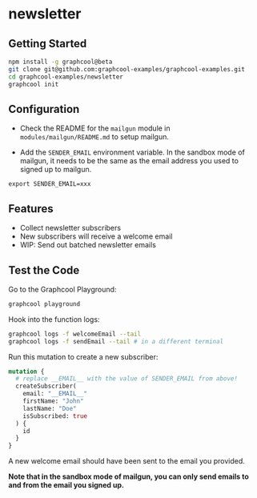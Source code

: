 # newsletter

## Getting Started

```sh
npm install -g graphcool@beta
git clone git@github.com:graphcool-examples/graphcool-examples.git
cd graphcool-examples/newsletter
graphcool init
```

## Configuration

* Check the README for the `mailgun` module in `modules/mailgun/README.md` to setup mailgun.

* Add the `SENDER_EMAIL` environment variable. In the sandbox mode of mailgun, it needs to be the same as the email address you used to signed up to mailgun.

```
export SENDER_EMAIL=xxx
```

## Features

- Collect newsletter subscribers
- New subscribers will receive a welcome email
- WIP: Send out batched newsletter emails

## Test the Code

Go to the Graphcool Playground:

```sh
graphcool playground
```

Hook into the function logs:

```sh
graphcool logs -f welcomeEmail --tail
graphcool logs -f sendEmail --tail # in a different terminal
```

Run this mutation to create a new subscriber:

```graphql
mutation {
  # replace __EMAIL__ with the value of SENDER_EMAIL from above!
  createSubscriber(
    email: "__EMAIL__"
    firstName: "John"
    lastName: "Doe"
    isSubscribed: true
  ) {
    id
  }
}
```

A new welcome email should have been sent to the email you provided.

**Note that in the sandbox mode of mailgun, you can only send emails to and from the email you signed up.**
